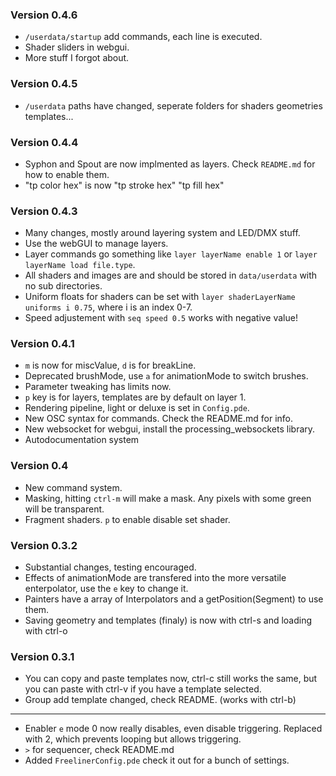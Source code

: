 ### Version 0.4.6 ###
* `/userdata/startup` add commands, each line is executed.
* Shader sliders in webgui.
* More stuff I forgot about.

### Version 0.4.5 ###
 * `/userdata` paths have changed, seperate folders for shaders geometries templates...

### Version 0.4.4 ###
 * Syphon and Spout are now implmented as layers. Check `README.md` for how to enable them.
 * "tp color hex" is now "tp stroke hex" "tp fill hex"

### Version 0.4.3 ###
 * Many changes, mostly around layering system and LED/DMX stuff.
 * Use the webGUI to manage layers.
 * Layer commands go something like `layer layerName enable 1` or `layer layerName load file.type`.
 * All shaders and images are and should be stored in `data/userdata` with no sub directories.
 * Uniform floats for shaders can be set with `layer shaderLayerName uniforms i 0.75`, where i is an index 0-7.
 * Speed adjustement with `seq speed 0.5` works with negative value!

### Version 0.4.1 ###
 * `m` is now for miscValue, `d` is for breakLine.
 * Deprecated brushMode, use `a` for animationMode to switch brushes.
 * Parameter tweaking has limits now.
 * `p` key is for layers, templates are by default on layer 1.
 * Rendering pipeline, light or deluxe is set in `Config.pde`.
 * New OSC syntax for commands. Check the README.md for info.
 * New websocket for webgui, install the processing_websockets library.
 * Autodocumentation system

### Version 0.4 ###
 * New command system.
 * Masking, hitting `ctrl-m` will make a mask. Any pixels with some green will be transparent.
 * Fragment shaders. `p` to enable disable set shader.

### Version 0.3.2 ###
 * Substantial changes, testing encouraged.
 * Effects of animationMode are transfered into the more versatile enterpolator, use the `e` key to change it.
 * Painters have a array of Interpolators and a getPosition(Segment) to use them.
 * Saving geometry and templates (finaly) is now with ctrl-s and loading with ctrl-o

### Version 0.3.1 ###
* You can copy and paste templates now, ctrl-c still works the same, but you can paste with ctrl-v if you have a template selected.
* Group add template changed, check README. (works with ctrl-b)
-------
* Enabler `e` mode 0 now really disables, even disable triggering. Replaced with 2, which prevents looping but allows triggering.
* `>` for sequencer, check README.md
* Added `FreelinerConfig.pde` check it out for a bunch of settings.
